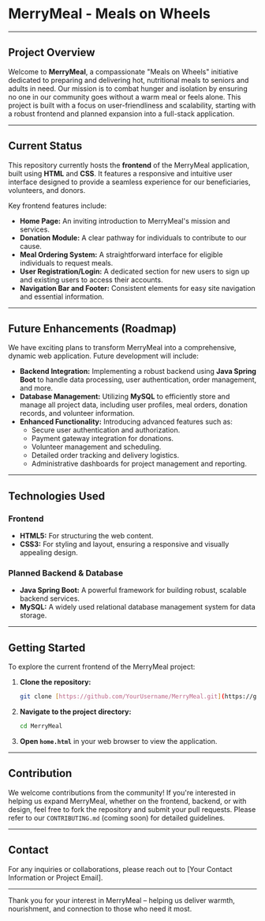 # MerryMeal - Meals on Wheels

---

## Project Overview

Welcome to **MerryMeal**, a compassionate "Meals on Wheels" initiative dedicated to preparing and delivering hot, nutritional meals to seniors and adults in need. Our mission is to combat hunger and isolation by ensuring no one in our community goes without a warm meal or feels alone. This project is built with a focus on user-friendliness and scalability, starting with a robust frontend and planned expansion into a full-stack application.

---

## Current Status

This repository currently hosts the **frontend** of the MerryMeal application, built using **HTML** and **CSS**. It features a responsive and intuitive user interface designed to provide a seamless experience for our beneficiaries, volunteers, and donors.

Key frontend features include:
* **Home Page:** An inviting introduction to MerryMeal's mission and services.
* **Donation Module:** A clear pathway for individuals to contribute to our cause.
* **Meal Ordering System:** A straightforward interface for eligible individuals to request meals.
* **User Registration/Login:** A dedicated section for new users to sign up and existing users to access their accounts.
* **Navigation Bar and Footer:** Consistent elements for easy site navigation and essential information.

---

## Future Enhancements (Roadmap)

We have exciting plans to transform MerryMeal into a comprehensive, dynamic web application. Future development will include:

* **Backend Integration:** Implementing a robust backend using **Java Spring Boot** to handle data processing, user authentication, order management, and more.
* **Database Management:** Utilizing **MySQL** to efficiently store and manage all project data, including user profiles, meal orders, donation records, and volunteer information.
* **Enhanced Functionality:** Introducing advanced features such as:
    * Secure user authentication and authorization.
    * Payment gateway integration for donations.
    * Volunteer management and scheduling.
    * Detailed order tracking and delivery logistics.
    * Administrative dashboards for project management and reporting.

---

## Technologies Used

### Frontend
* **HTML5:** For structuring the web content.
* **CSS3:** For styling and layout, ensuring a responsive and visually appealing design.

### Planned Backend & Database
* **Java Spring Boot:** A powerful framework for building robust, scalable backend services.
* **MySQL:** A widely used relational database management system for data storage.

---

## Getting Started

To explore the current frontend of the MerryMeal project:

1.  **Clone the repository:**
    ```bash
    git clone [https://github.com/YourUsername/MerryMeal.git](https://github.com/YourUsername/MerryMeal.git)
    ```
2.  **Navigate to the project directory:**
    ```bash
    cd MerryMeal
    ```
3.  **Open `home.html`** in your web browser to view the application.

---

## Contribution

We welcome contributions from the community! If you're interested in helping us expand MerryMeal, whether on the frontend, backend, or with design, feel free to fork the repository and submit your pull requests. Please refer to our `CONTRIBUTING.md` (coming soon) for detailed guidelines.

---

## Contact

For any inquiries or collaborations, please reach out to [Your Contact Information or Project Email].

---

Thank you for your interest in MerryMeal – helping us deliver warmth, nourishment, and connection to those who need it most.
